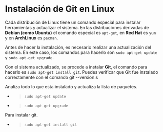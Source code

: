 # Instalación de Git en Linux

Cada distribución de Linux tiene un comando especial para instalar herramientas y actualizar el sistema. En las distribuciones derivadas de **Debian (como Ubuntu)** el comando especial es `apt-get`, en **Red Hat** es `yum` y en **ArchLinux** es `pacman`.

Antes de hacer la instalación, es necesario realizar una actualización del sistema. En este caso, los comandos para hacerlo son `sudo apt-get update` y `sudo apt-get upgrade`.

Con el sistema actualizado, se procede a instalar **Git**, el comando para hacerlo es `sudo apt-get install git`. Puedes verificar que Git fue instalado correctamente con el comando git --version.s

Analiza todo lo que esta instalado y actualiza la lista de paquetes.

- > `sudo apt-get update`
- > `sudo apt-get upgrade`
  
 Para instalar git.

- > `sudo apt-get install git`
